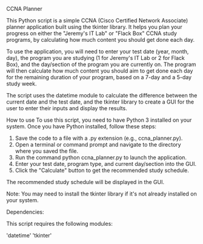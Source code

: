 CCNA Planner

This Python script is a simple CCNA (Cisco Certified Network Associate) planner application built using the tkinter library. It helps you plan your progress on either the "Jeremy's IT Lab" or "Flack Box" CCNA study programs, by calculating how much content you should get done each day.

To use the application, you will need to enter your test date (year, month, day), the program you are studying (1 for Jeremy's IT Lab or 2 for Flack Box), and the day/section of the program you are currently on. The program will then calculate how much content you should aim to get done each day for the remaining duration of your program, based on a 7-day and a 5-day study week.

The script uses the datetime module to calculate the difference between the current date and the test date, and the tkinter library to create a GUI for the user to enter their inputs and display the results.

How to use
  To use this script, you need to have Python 3 installed on your system. Once you have Python installed, follow these steps:

1. Save the code to a file with a .py extension (e.g., ccna_planner.py).
2. Open a terminal or command prompt and navigate to the directory where you saved the file.
3. Run the command python ccna_planner.py to launch the application.
4. Enter your test date, program type, and current day/section into the GUI.
5. Click the "Calculate" button to get the recommended study schedule.

The recommended study schedule will be displayed in the GUI.

Note: You may need to install the tkinter library if it's not already installed on your system.

Dependencies:

This script requires the following modules:

'datetime'
'tkinter'
